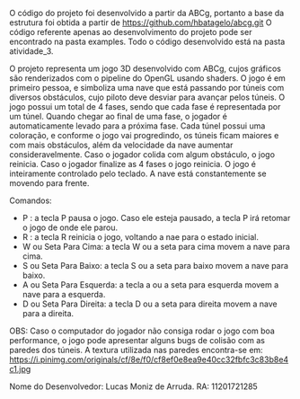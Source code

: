 O código do projeto foi desenvolvido a partir da ABCg, portanto a base da estrutura foi obtida a partir de https://github.com/hbatagelo/abcg.git
O código referente apenas ao desenvolvimento do projeto pode ser encontrado na pasta examples. Todo o código desenvolvido está na pasta atividade_3.

O projeto representa um jogo 3D desenvolvido com ABCg, cujos gráficos são renderizados com o pipeline do OpenGL usando shaders.
O jogo é em primeiro pessoa, e simboliza uma nave que está passando por túneis com diversos obstáculos, cujo piloto deve desviar para avançar pelos túneis.
O jogo possui um total de 4 fases, sendo que cada fase é representada por um túnel. Quando chegar ao final de uma fase, o jogador é automaticamente levado para a próxima fase.
Cada túnel possui uma coloração, e conforme o jogo vai progredindo,  os túneis ficam maiores e com mais obstáculos, além da velocidade da nave aumentar consideravelmente.
Caso o jogador colida com algum obstáculo, o jogo reinicia.
Caso o jogador finalize as 4 fases o jogo reinicia.
O jogo é inteiramente controlado pelo teclado.
A nave está constantemente se movendo para frente.

Comandos:
  - P : a tecla P pausa o jogo. Caso ele esteja pausado, a tecla P irá retomar o jogo de onde ele parou.
  - R : a tecla R reinicia o jogo, voltando a nae para o estado inicial.
  - W ou Seta Para Cima:  a tecla W ou a seta para cima movem a nave para cima.
  - S ou Seta Para Baixo:  a tecla S ou a seta para baixo movem a nave para baixo.
  - A ou Seta Para Esquerda:  a tecla a ou a seta para esquerda movem a nave para a esquerda.
  - D ou Seta Para Direita:  a tecla D ou a seta para direita movem a nave para a direita.





OBS: Caso o computador do jogador não consiga rodar o jogo com boa performance, o jogo pode apresentar alguns bugs de colisão com as paredes dos túneis.
     A textura utilizada nas paredes encontra-se em: https://i.pinimg.com/originals/cf/8e/f0/cf8ef0e8ea9e40cc32fbfc3c83b8e4c1.jpg
     
     
     
Nome do Desenvolvedor: Lucas Moniz de Arruda.
RA: 11201721285
